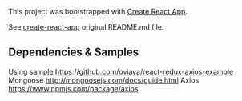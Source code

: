 This project was bootstrapped with [Create React App](https://github.com/facebookincubator/create-react-app).

See [create-react-app](create-react-app.md#table-of-contents) original README.md file.

## Dependencies & Samples

Using sample https://github.com/oviava/react-redux-axios-example
Mongoose http://mongoosejs.com/docs/guide.html
Axios https://www.npmjs.com/package/axios
